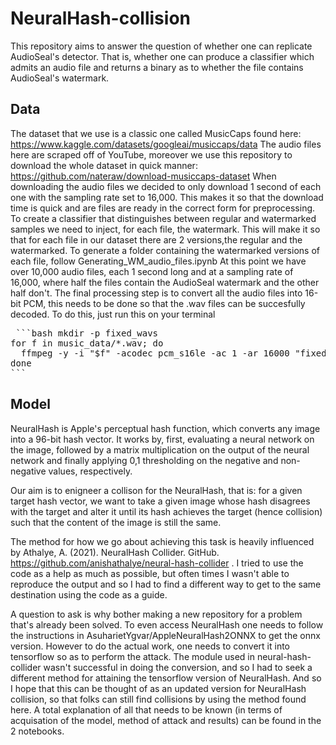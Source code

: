 # NeuralHash-collision


This repository aims to answer the question of whether one can replicate AudioSeal's detector. That is, whether one can produce a classifier which admits an audio file and returns a binary as to whether the file contains AudioSeal's watermark. 

## Data
The dataset that we use is a classic one called MusicCaps found here: https://www.kaggle.com/datasets/googleai/musiccaps/data
The audio files here are scraped off of YouTube, moreover we use this repository to download the whole dataset in quick manner: https://github.com/nateraw/download-musiccaps-dataset
When downloading the audio files we decided to only download 1 second of each one with the sampling rate set to 16,000. This makes it so that the download time is quick and are files are ready in the correct form for preprocessing. 
To create a classifier that distinguishes between regular and watermarked samples we need to inject, for each file, the watermark. This will make it so that for each file in our dataset there are 2 versions,the regular and the watermarked. To generate a folder containing the watermarked versions of each file, follow Generating_WM_audio_files.ipynb
At this point we have over 10,000 audio files, each 1 second long and at a sampling rate of 16,000, where half the files contain the AudioSeal watermark and the other half don't. 
The final processing step is to convert all the audio files into 16-bit PCM, this needs to be done so that the .wav files can be succesfully decoded. To do this, just run this on your terminal
<pre> ```bash mkdir -p fixed_wavs
for f in music_data/*.wav; do
  ffmpeg -y -i "$f" -acodec pcm_s16le -ac 1 -ar 16000 "fixed_wavs/$(basename "$f")"
done
``` </pre>

## Model 







NeuralHash is Apple's perceptual hash function, which converts any image into a 96-bit hash vector. It works by, first, evaluating a neural network on the image, followed by a matrix multiplication on the output of the neural network and finally applying 0,1 thresholding on the negative and non-negative values, respectively. 

Our aim is to enigneer a collison for the NeuralHash, that is: for a given target hash vector, we want to take a given image whose hash disagrees with the target and alter it until its hash achieves the target (hence collision) such that the content of the image is still the same.

The method for how we go about achieving this task is heavily influenced by Athalye, A. (2021). NeuralHash Collider. GitHub. https://github.com/anishathalye/neural-hash-collider . 
I tried to use the code as a help as much as possible, but often times I wasn't able to reproduce the output and so I had to find a different way to get to the same destination using the code as a guide.  

A question to ask is why bother making a new repository for a problem that's already been solved. To even access NeuralHash one needs to follow the instructions in  AsuharietYgvar/AppleNeuralHash2ONNX to get the onnx version. However to do the actual work, one needs to convert it into tensorflow so as to perform the attack. The module used in neural-hash-collider wasn't successful in doing the conversion, and so I had to seek a different method for attaining the tensorflow version of NeuralHash. And so I hope that this can be thought of as an updated version for NeuralHash collision, so that folks can still find collisions by using the method found here. A total explanation of all that needs to be known (in terms of acquisation of the model, method of attack and results) can be found in the 2 notebooks.